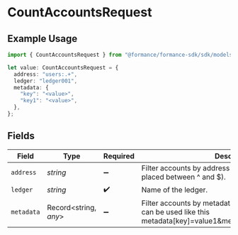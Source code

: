 # CountAccountsRequest

## Example Usage

```typescript
import { CountAccountsRequest } from "@formance/formance-sdk/sdk/models/operations";

let value: CountAccountsRequest = {
  address: "users:.+",
  ledger: "ledger001",
  metadata: {
    "key": "<value>",
    "key1": "<value>",
  },
};
```

## Fields

| Field                                                                                                                            | Type                                                                                                                             | Required                                                                                                                         | Description                                                                                                                      | Example                                                                                                                          |
| -------------------------------------------------------------------------------------------------------------------------------- | -------------------------------------------------------------------------------------------------------------------------------- | -------------------------------------------------------------------------------------------------------------------------------- | -------------------------------------------------------------------------------------------------------------------------------- | -------------------------------------------------------------------------------------------------------------------------------- |
| `address`                                                                                                                        | *string*                                                                                                                         | :heavy_minus_sign:                                                                                                               | Filter accounts by address pattern (regular expression placed between ^ and $).                                                  | users:.+                                                                                                                         |
| `ledger`                                                                                                                         | *string*                                                                                                                         | :heavy_check_mark:                                                                                                               | Name of the ledger.                                                                                                              | ledger001                                                                                                                        |
| `metadata`                                                                                                                       | Record<string, *any*>                                                                                                            | :heavy_minus_sign:                                                                                                               | Filter accounts by metadata key value pairs. The filter can be used like this metadata[key]=value1&metadata[a.nested.key]=value2 | metadata[key]=value1&metadata[a.nested.key]=value2                                                                               |